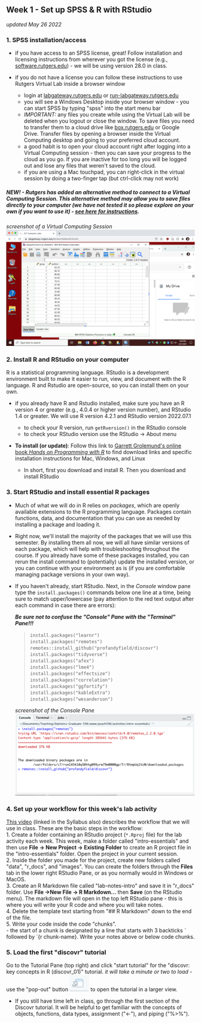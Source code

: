 ## Week 1 - Set up SPSS & R with RStudio  

*updated May 26 2022*  

### 1. SPSS installation/access  

-   if you have access to an SPSS license, great! Follow installation and licensing instructions from wherever you got the license (e.g., [software.rutgers.edu](https://software.rutgers.edu)) - we will be using version 28.0 in class.  

-   if you do not have a license you can follow these instructions to use Rutgers Virtual Lab inside a browser window  

    -   login at [labgateway.rutgers.edu](https://labgateway.rutgers.edu) or [run-labgateway.rutgers.edu](https://run-labgateway.rutgers.edu)  
    -   you will see a Windows Desktop inside your browser window - you can start SPSS by typing "spss" into the start menu bar
    -   *IMPORTANT:* any files you create while using the Virtual Lab will be deleted when you logout or close the window. To save files you need to transfer them to a cloud drive like [box.rutgers.edu](https://it.rutgers.edu/box/) or Google Drive. Transfer files by opening a browser inside the Virtual Computing desktop and going to your preferred cloud account.  
    -   a good habit is to open your cloud account right after logging into a Virtual Computing session - then you can save your progress to the cloud as you go. If you are inactive for too long you will be logged out and lose any files that weren't saved to the cloud.  
    -   if you are using a Mac touchpad, you can right-click in the virtual session by doing a two-finger tap (but ctrl-click may not work)  

##### NEW! - Rutgers has added an alternative method to connect to a Virtual Computing Session. This alternative method may allow you to save files directly to your computer (we have not tested it so please explore on your own if you want to use it) - [see here for instructions](https://it.rutgers.edu/virtual-computer-labs/knowledgebase/accessing-windows-virtual-desktop/).  

*screenshot of a Virtual Computing Session* ![Virtual Computing screenshot](../images/VirtualComputing.png)  

### 2. Install R and RStudio on your computer  

R is a statistical programming language. RStudio is a development environment built to make it easier to run, view, and document with the R language. R and Rstudio are open-source, so you can install them on your own.  

-   if you already have R and Rstudio installed, make sure you have an R version 4 or greater (e.g., 4.0.4 or higher version number), and RStudio 1.4 or greater. We will use R version 4.2.1 and RStudio version 2022.07.1    

    -   to check your R version, run `getRversion()` in the RStudio console  
    -   to check your RStudio version use the RStudio -\> About menu    

-   **To install (or update)**: Follow this link to [Garrett Grolemund's online book *Hands on Programming with R*](https://rstudio-education.github.io/hopr/starting.html) to find download links and specific installation instructions for Mac, Windows, and Linux  
    -   In short, first you download and install R. Then you download and install RStudio

### 3. Start RStudio and install essential R packages  

-   Much of what we will do in R relies on *packages*, which are openly available extensions to the R programming language. Packages contain functions, data, and documentation that you can use as needed by installing a package and loading it.  

-   Right now, we'll install the majority of the packages that we will use this semester. By installing them all now, we will all have similar versions of each package, which will help with troubleshooting throughout the course. If you already have some of these packages installed, you can rerun the install command to (potentially) update the installed version, or you can continue with your environment as is (if you are comfortable managing package versions in your own way).  

-   If you haven't already, start RStudio. Next, in the *Console* window pane type the `install.packages()` commands below one line at a time, being sure to match upper/lowercase (pay attention to the red text output after each command in case there are errors):  
   
    ***Be sure not to confuse the "Console" Pane with the "Terminal" Pane!!!***  

    > `install.packages("learnr")`  
    > `install.packages("remotes")`  
    > `remotes::install_github("profandyfield/discovr")`  
    > `install.packages("tidyverse")`  
    > `install.packages("afex")`  
    > `install.packages("lme4")`  
    > `install.packages("effectsize")`  
    > `install.packages("correlation")`  
    > `install.packages("ggfortify")`  
    > `install.packages("kableExtra")`  
    > `install.packages("wesanderson")`  

    *screenshot of the Console Pane* ![Console Pane screenshot](../images/ConsolePane.png)

### 4. Set up your workflow for this week's lab activity  
[This video](http://milton-the-cat.rocks/learnr/r/r_getting_started/#section-working-in-rstudio) (linked in the Syllabus also) describes the workflow that we will use in class. These are the basic steps in the workflow:  
    1. Create a folder containing an RStudio project (`*.Rproj` file) for the lab activity each week. This week, make a folder called "intro-essentials" and then use **File -\> New Project -\> Existing Folder** to create an R project file in the "intro-essentials" folder. Open the project in your current session.    
    2. Inside the folder you made for the project, create new folders called "data", "r\_docs", and "images". You can create the folders through the **Files** tab in the lower right RStudio Pane, or as you normally would in Windows or MacOS.    
    3. Create an R Markdown file called "lab-notes-intro" and save it in "r\_docs" folder. Use **File -\>New File -\> R Markdown...** then **Save** (on the RStudio menu). The markdown file will open in the top left RStudio pane - this is where you will write your R code and where you will take notes.  
    4. Delete the template text starting from "## R Markdown" down to the end of the file.  
    5. Write your code inside the code "chunks".  
    	    - the start of a chunk is designated by a line that starts with 3 backticks `` ` ``  followed by `{r chunk-name}. Write your notes above or below code chunks.


### 5. Load the first "discovr" tutorial  

Go to the Tutorial Pane (top right) and click "start tutorial" for the "discovr: key concepts in R (discovr_01)" tutorial. *it will take a minute or two to load* - use the "pop-out" button ![popout icon](../images/popout.png) to open the tutorial in a larger view.

-   If you still have time left in class, go through the first section of the Discovr tutorial. It will be helpful to get familiar with the concepts of objects, functions, data types, assignment ("\<-"), and piping ("%\>%").
